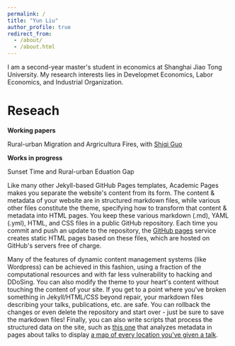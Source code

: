 ```yaml
---
permalink: /
title: "Yun Liu"
author_profile: true
redirect_from: 
  - /about/
  - /about.html
---
```


I am a second-year master's student in economics at Shanghai Jiao Tong University. My research interests lies in Developmet Economics, Labor Economics, and Industrial Organization. 

Reseach
======
**Working papers**

Rural-urban Migration and Argricultura Fires, with [Shiqi Guo](https://www.acem.sjtu.edu.cn/en/faculty/guoshiqi.html)

**Works in progress**

Sunset Time and Rural-urban Eduation Gap

Like many other Jekyll-based GitHub Pages templates, Academic Pages makes you separate the website's content from its form. The content & metadata of your website are in structured markdown files, while various other files constitute the theme, specifying how to transform that content & metadata into HTML pages. You keep these various markdown (.md), YAML (.yml), HTML, and CSS files in a public GitHub repository. Each time you commit and push an update to the repository, the [GitHub pages](https://pages.github.com/) service creates static HTML pages based on these files, which are hosted on GitHub's servers free of charge.

Many of the features of dynamic content management systems (like Wordpress) can be achieved in this fashion, using a fraction of the computational resources and with far less vulnerability to hacking and DDoSing. You can also modify the theme to your heart's content without touching the content of your site. If you get to a point where you've broken something in Jekyll/HTML/CSS beyond repair, your markdown files describing your talks, publications, etc. are safe. You can rollback the changes or even delete the repository and start over - just be sure to save the markdown files! Finally, you can also write scripts that process the structured data on the site, such as [this one](https://github.com/academicpages/academicpages.github.io/blob/master/talkmap.ipynb) that analyzes metadata in pages about talks to display [a map of every location you've given a talk](https://academicpages.github.io/talkmap.html).

